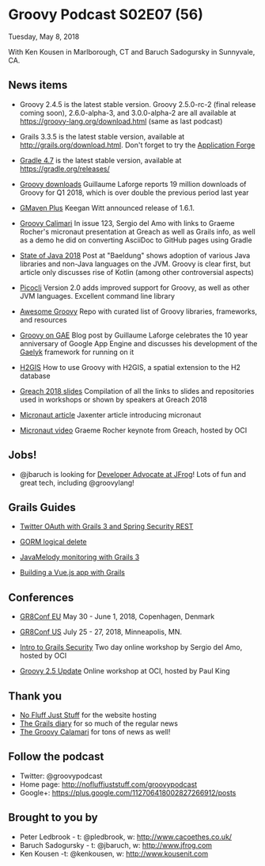 # Groovy Podcast S02E07 (56)

Tuesday, May 8, 2018

With Ken Kousen in Marlborough, CT and Baruch Sadogursky in Sunnyvale, CA.

## News items

* Groovy 2.4.5 is the latest stable version. Groovy 2.5.0-rc-2 (final release coming soon), 2.6.0-alpha-3, and 3.0.0-alpha-2 are all available at https://groovy-lang.org/download.html (same as last podcast)

* Grails 3.3.5 is the latest stable version, available at http://grails.org/download.html. Don't forget to try the [Application Forge](http://start.grails.org/)

* [Gradle 4.7](https://docs.gradle.org/4.7/release-notes.html?_ga=2.192681711.413328934.1525804261-1122393248.1519327784) is the latest stable version, available at https://gradle.org/releases/

* [Groovy downloads](https://twitter.com/glaforge/status/993414534021963776) Guillaume Laforge reports 19 million downloads of Groovy for Q1 2018, which is over double the previous period last year

* [GMaven Plus](https://groups.google.com/forum/#!topic/gmavenplus/uW3IR76kw7A) Keegan Witt announced release of 1.6.1.

* [Groovy Calimari](http://groovycalamari.com/issues/123) In issue 123, Sergio del Amo with links to Graeme Rocher's micronaut presentation at Greach as well as Grails info, as well as a demo he did on converting AsciiDoc to GitHub pages using Gradle

* [State of Java 2018](http://www.baeldung.com/java-in-2018) Post at "Baeldung" shows adoption of various Java libraries and non-Java languages on the JVM. Groovy is clear first, but article only discusses rise of Kotlin (among other controversial aspects)

* [Picocli](http://picocli.info/picocli-2.0-groovy-scripts-on-steroids.html) Version 2.0 adds improved support for Groovy, as well as other JVM languages. Excellent command line library

* [Awesome Groovy](https://github.com/kdabir/awesome-groovy/blob/master/README.md) Repo with curated list of Groovy libraries, frameworks, and resources

* [Groovy on GAE](http://glaforge.appspot.com/article/10-years-of-app-engine-with-a-groovy-twist) Blog post by Guillaume Laforge celebrates the 10 year anniversary of Google App Engine and discusses his development of the [Gaelyk](http://gaelyk.appspot.com/) framework for running on it

* [H2GIS](https://github.com/orbisgis/h2gis/wiki/4.5-Use-H2GIS-with-Groovy) How to use Groovy with H2GIS, a spatial extension to the H2 database

* [Greach 2018 slides](https://gist.github.com/HelainSchoonjans/16cb54e36b38fce7172a3d0fcf759626) Compilation of all the links to slides and repositories used in workshops or shown by speakers at Greach 2018

* [Micronaut article](https://jaxenter.com/micronaut-framework-microservices-142457.html) Jaxenter article introducing micronaut

* [Micronaut video](https://www.youtube.com/watch?v=56j_f3OCg6E) Graeme Rocher keynote from Greach, hosted by OCI

## Jobs!

* @jbaruch is looking for [Developer Advocate at JFrog](https://join.jfrog.com/job/?job=848102)! Lots of fun and great tech, including @groovylang!

## Grails Guides

* [Twitter OAuth with Grails 3 and Spring Security REST](http://guides.grails.org/grails-oauth-twitter/guide/index.html)

* [GORM logical delete](http://guides.grails.org/grails-logicaldelete/guide/index.html)

* [JavaMelody monitoring with Grails 3](http://guides.grails.org/grails-javamelody/guide/index.html)

* [Building a Vue.js app with Grails](http://guides.grails.org/building-a-vue-app/guide/index.html)

## Conferences

* [GR8Conf EU](http://cfp.gr8conf.org/login/auth) May 30 - June 1, 2018, Copenhagen, Denmark
* [GR8Conf US](http://cfp.gr8conf.org/login/auth) July 25 - 27, 2018, Minneapolis, MN.

* [Intro to Grails Security](https://objectcomputing.com/training/catalog/grails/grails-security-workshop) Two day online workshop by Sergio del Amo, hosted by OCI

* [Groovy 2.5 Update](https://objectcomputing.com/resources/events/webinars/groovy-update-webinar) Online workshop at OCI, hosted by Paul King

## Thank you

* [No Fluff Just Stuff](https://nofluffjuststuff.com/home/main) for the website hosting
* [The Grails diary](http://grydeske.net/news) for so much of the regular news
* [The Groovy Calamari](http://groovycalamari.com/) for tons of news as well!

## Follow the podcast

* Twitter: @groovypodcast
* Home page: http://nofluffjuststuff.com/groovypodcast
* Google+: https://plus.google.com/112706418002827266912/posts

## Brought to you by

* Peter Ledbrook - t: @pledbrook, w: http://www.cacoethes.co.uk/
* Baruch Sadogursky - t: @jbaruch, w: http://www.jfrog.com
* Ken Kousen -t: @kenkousen, w: http://www.kousenit.com
